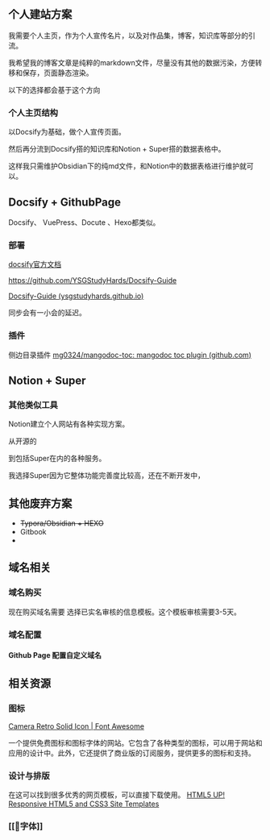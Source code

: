 
## 个人建站方案

我需要个人主页，作为个人宣传名片，以及对作品集，博客，知识库等部分的引流。

我希望我的博客文章是纯粹的markdown文件，尽量没有其他的数据污染，方便转移和保存，页面静态渲染。

以下的选择都会基于这个方向

### 个人主页结构
以Docsify为基础，做个人宣传页面。

然后再分流到Docsify搭的知识库和Notion + Super搭的数据表格中。

这样我只需维护Obsidian下的纯md文件，和Notion中的数据表格进行维护就可以。

## Docsify + GithubPage
Docsify、 VuePress、Docute 、Hexo都类似。

### 部署
[docsify官方文档](https://docsify.js.org/#/zh-cn/)

https://github.com/YSGStudyHards/Docsify-Guide

[Docsify-Guide (ysgstudyhards.github.io)](https://ysgstudyhards.github.io/Docsify-Guide/#/)

同步会有一小会的延迟。

### 插件
侧边目录插件
[mg0324/mangodoc-toc: mangodoc toc plugin (github.com)](https://github.com/mg0324/mangodoc-toc)

## Notion + Super




### 其他类似工具

Notion建立个人网站有各种实现方案。

从开源的

到包括Super在内的各种服务。

我选择Super因为它整体功能完善度比较高，还在不断开发中，

## 其他废弃方案

- ~~Typora/Obsidian + HEXO~~
- Gitbook
- 



## 域名相关
### 域名购买

现在购买域名需要 选择已实名审核的信息模板。这个模板审核需要3-5天。

### 域名配置
#### Github Page 配置自定义域名


## 相关资源

### 图标
[Camera Retro Solid Icon | Font Awesome](https://fontawesome.com/)

一个提供免费图标和图标字体的网站。它包含了各种类型的图标，可以用于网站和应用的设计中。此外，它还提供了商业版的订阅服务，提供更多的图标和支持。

### 设计与排版

在这可以找到很多优秀的网页模板，可以直接下载使用。 [HTML5 UP! Responsive HTML5 and CSS3 Site Templates](https://html5up.net/)

### [[🍴字体]]
